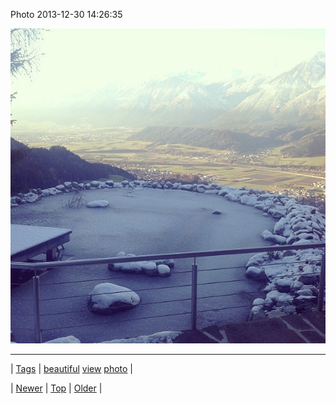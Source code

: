 <!--
title: Photo 2013-12-30 14
date: 2020-06-28T15:27:00.211Z
tags: beautiful, view, photo
-->


Photo 2013-12-30 14:26:35

![](71635443050-0.jpg)

<!--BOTTOM-POST-NAVIGATION-->
---

| [Tags](tags.md) | [beautiful](tag-beautiful.md) [view](tag-view.md) [photo](tag-photo.md) |

| [Newer](71633848226.md) | [Top](index.md) | [Older](71646687175.md) |